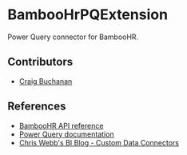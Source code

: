 # BambooHrPQExtension
Power Query connector for BambooHR.

## Contributors

- [Craig Buchanan](https://github.com/craibuc/)

## References

- [BambooHR API reference](https://documentation.bamboohr.com/reference)
- [Power Query documentation](https://docs.microsoft.com/en-us/power-query/)
- [Chris Webb's BI Blog - Custom Data Connectors](https://blog.crossjoin.co.uk/category/custom-data-connectors/)
